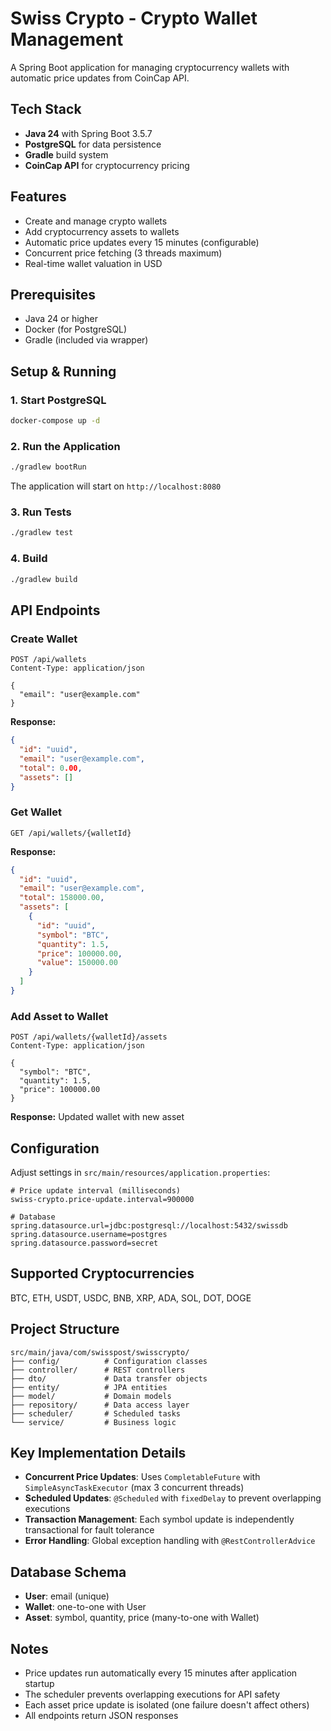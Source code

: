 # Swiss Crypto - Crypto Wallet Management

A Spring Boot application for managing cryptocurrency wallets with automatic price updates from CoinCap API.

## Tech Stack

- **Java 24** with Spring Boot 3.5.7
- **PostgreSQL** for data persistence
- **Gradle** build system
- **CoinCap API** for cryptocurrency pricing

## Features

- Create and manage crypto wallets
- Add cryptocurrency assets to wallets
- Automatic price updates every 15 minutes (configurable)
- Concurrent price fetching (3 threads maximum)
- Real-time wallet valuation in USD

## Prerequisites

- Java 24 or higher
- Docker (for PostgreSQL)
- Gradle (included via wrapper)

## Setup & Running

### 1. Start PostgreSQL

```bash
docker-compose up -d
```

### 2. Run the Application

```bash
./gradlew bootRun
```

The application will start on `http://localhost:8080`

### 3. Run Tests

```bash
./gradlew test
```

### 4. Build

```bash
./gradlew build
```

## API Endpoints

### Create Wallet

```http
POST /api/wallets
Content-Type: application/json

{
  "email": "user@example.com"
}
```

**Response:**
```json
{
  "id": "uuid",
  "email": "user@example.com",
  "total": 0.00,
  "assets": []
}
```

### Get Wallet

```http
GET /api/wallets/{walletId}
```

**Response:**
```json
{
  "id": "uuid",
  "email": "user@example.com",
  "total": 158000.00,
  "assets": [
    {
      "id": "uuid",
      "symbol": "BTC",
      "quantity": 1.5,
      "price": 100000.00,
      "value": 150000.00
    }
  ]
}
```

### Add Asset to Wallet

```http
POST /api/wallets/{walletId}/assets
Content-Type: application/json

{
  "symbol": "BTC",
  "quantity": 1.5,
  "price": 100000.00
}
```

**Response:** Updated wallet with new asset

## Configuration

Adjust settings in `src/main/resources/application.properties`:

```properties
# Price update interval (milliseconds)
swiss-crypto.price-update.interval=900000

# Database
spring.datasource.url=jdbc:postgresql://localhost:5432/swissdb
spring.datasource.username=postgres
spring.datasource.password=secret
```

## Supported Cryptocurrencies

BTC, ETH, USDT, USDC, BNB, XRP, ADA, SOL, DOT, DOGE

## Project Structure

```
src/main/java/com/swisspost/swisscrypto/
├── config/          # Configuration classes
├── controller/      # REST controllers
├── dto/             # Data transfer objects
├── entity/          # JPA entities
├── model/           # Domain models
├── repository/      # Data access layer
├── scheduler/       # Scheduled tasks
└── service/         # Business logic
```

## Key Implementation Details

- **Concurrent Price Updates**: Uses `CompletableFuture` with `SimpleAsyncTaskExecutor` (max 3 concurrent threads)
- **Scheduled Updates**: `@Scheduled` with `fixedDelay` to prevent overlapping executions
- **Transaction Management**: Each symbol update is independently transactional for fault tolerance
- **Error Handling**: Global exception handling with `@RestControllerAdvice`

## Database Schema

- **User**: email (unique)
- **Wallet**: one-to-one with User
- **Asset**: symbol, quantity, price (many-to-one with Wallet)

## Notes

- Price updates run automatically every 15 minutes after application startup
- The scheduler prevents overlapping executions for API safety
- Each asset price update is isolated (one failure doesn't affect others)
- All endpoints return JSON responses
